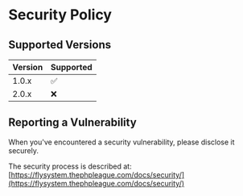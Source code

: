 # Security Policy

## Supported Versions

| Version | Supported          |
| ------- | ------------------ |
| 1.0.x   | :white_check_mark: |
| 2.0.x   | :x:                |

## Reporting a Vulnerability

When you've encountered a security vulnerability, please disclose it securely.

The security process is described at: 
[https://flysystem.thephpleague.com/docs/security/](https://flysystem.thephpleague.com/docs/security/)
